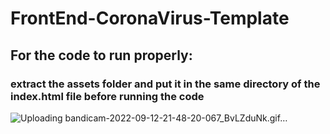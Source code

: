 # FrontEnd-CoronaVirus-Template
## For the code to run properly:
### extract the assets folder and put it in the same directory of the index.html file before running the code

![Uploading bandicam-2022-09-12-21-48-20-067_BvLZduNk.gif…]()
